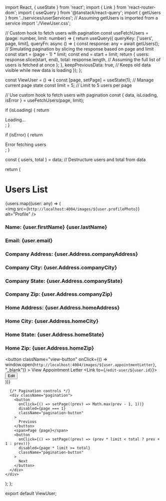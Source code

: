import React, { useState } from 'react';
import { Link } from 'react-router-dom';
import { useQuery } from '@tanstack/react-query';
import { getUsers } from '../services/userServices'; // Assuming getUsers is imported from a service
import './ViewUser.css';

// Custom hook to fetch users with pagination
const useFetchUsers = (page: number, limit: number) => {
  return useQuery({
    queryKey: ['users', page, limit],
    queryFn: async () => {
      const response: any = await getUsers();
      // Simulating pagination by slicing the response based on page and limit
      const start = (page - 1) * limit;
      const end = start + limit;
      return {
        users: response.slice(start, end),
        total: response.length, // Assuming the full list of users is fetched at once
      };
    },
    keepPreviousData: true, // Keeps old data visible while new data is loading
  });
};

const ViewUser = () => {
  const [page, setPage] = useState(1); // Manage current page state
  const limit = 5; // Limit to 5 users per page

  // Use custom hook to fetch users with pagination
  const { data, isLoading, isError } = useFetchUsers(page, limit);

  if (isLoading) {
    return <div>Loading...</div>;
  }

  if (isError) {
    return <div>Error fetching users</div>;
  }

  const { users, total } = data; // Destructure users and total from data

  return (
    <div className="container">
      <h1 className="userheading">Users List</h1>
      {users.map((user: any) => (
        <div key={user.id} className="user-card">
          <img src={`http://localhost:4004/images/${user.profilePhoto}`} alt="Profile" />
          <div className="user-info">
            <h3>Name: {user.firstName} {user.lastName}</h3>
            <h3>Email: {user.email}</h3>
            <h3>Company Address: {user.Address.companyAddress}</h3>
            <h3>Company City: {user.Address.companyCity}</h3>
            <h3>Company State: {user.Address.companyState}</h3>
            <h3>Company Zip: {user.Address.companyZip}</h3>
            <h3>Home Address: {user.Address.homeAddress}</h3>
            <h3>Home City: {user.Address.homeCity}</h3>
            <h3>Home State: {user.Address.homeState}</h3>
            <h3>Home Zip: {user.Address.homeZip}</h3>
            <div className="button-group">
              <button 
                className="view-button" 
                onClick={() => window.open(`http://localhost:4004/images/${user.appointmentLetter}`, "_blank")}
              >
                View Appointment Letter
              </button>
              <Link to={`/edit-user/${user.id}`}>
                <button className="edit-button">Edit</button>
              </Link>
            </div>
          </div>
        </div>
      ))}

      {/* Pagination controls */}
      <div className="pagination">
        <button 
          onClick={() => setPage((prev) => Math.max(prev - 1, 1))} 
          disabled={page === 1}
          className="pagination-button"
        >
          Previous
        </button>
        <span>Page {page}</span>
        <button 
          onClick={() => setPage((prev) => (prev * limit < total ? prev + 1 : prev))} 
          disabled={page * limit >= total}
          className="pagination-button"
        >
          Next
        </button>
      </div>
    </div>
  );
};

export default ViewUser;
